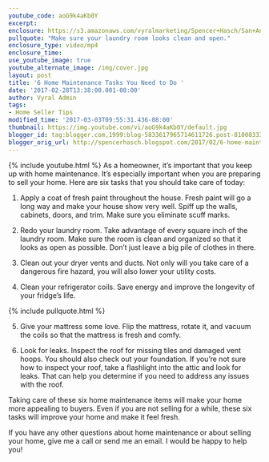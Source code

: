 ```yaml
---
youtube_code: aoG9k4aKb0Y
excerpt:
enclosure: https://s3.amazonaws.com/vyralmarketing/Spencer+Hasch/San+Antonio+Real+Estate+Agent-+6+crucial+home+maintenance+tips.mp4
pullquote: "Make sure your laundry room looks clean and open."
enclosure_type: video/mp4
enclosure_time:
use_youtube_image: true
youtube_alternate_image: /img/cover.jpg
layout: post
title: '6 Home Maintenance Tasks You Need to Do '
date: '2017-02-28T13:38:00.001-08:00'
author: Vyral Admin
tags:
- Home Seller Tips
modified_time: '2017-03-03T09:55:31.436-08:00'
thumbnail: https://img.youtube.com/vi/aoG9k4aKb0Y/default.jpg
blogger_id: tag:blogger.com,1999:blog-5833617965714611726.post-8100833341100080942
blogger_orig_url: http://spencerhasch.blogspot.com/2017/02/6-home-maintenance-tasks-you-need-to-do.html
---
```

{% include youtube.html %}
As a homeowner, it’s important that you keep up with home maintenance. It’s especially important when you are preparing to sell your home. Here are six tasks that you should take care of today:

1. Apply a coat of fresh paint throughout the house. Fresh paint will go a long way and make your house show very well. Spiff up the walls, cabinets, doors, and trim. Make sure you eliminate scuff marks.

2. Redo your laundry room. Take advantage of every square inch of the laundry room. Make sure the room is clean and organized so that it looks as open as possible. Don’t just leave a big pile of clothes in there.

3. Clean out your dryer vents and ducts. Not only will you take care of a dangerous fire hazard, you will also lower your utility costs.

4. Clean your refrigerator coils. Save energy and improve the longevity of your fridge’s life.

{% include pullquote.html %}

5. Give your mattress some love. Flip the mattress, rotate it, and vacuum the coils so that the mattress is fresh and comfy.

6. Look for leaks. Inspect the roof for missing tiles and damaged vent hoops. You should also check out your foundation. If you’re not sure how to inspect your roof, take a flashlight into the attic and look for leaks. That can help you determine if you need to address any issues with the roof.

Taking care of these six home maintenance items will make your home more appealing to buyers. Even if you are not selling for a while, these six tasks will improve your home and make it feel fresh.

If you have any other questions about home maintenance or about selling your home, give me a call or send me an email. I would be happy to help you!
